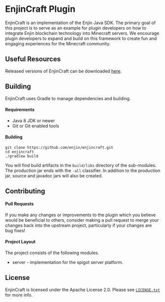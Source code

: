 # EnjinCraft Plugin

EnjinCraft is an implementation of the Enjin Java SDK.
The primary goal of this project is to serve as an example for plugin developers on how to integrate Enjin blockchain technology into Minecraft servers.
We encourage plugin developers to expand and build on this framework to create fun and engaging experiences for the Minecraft community.

## Useful Resources

Released versions of EnjinCraft can be downloaded [here](../../releases).

## Building

EnjinCraft uses Gradle to manage dependencies and building.

#### Requirements
* Java 8 JDK or newer
* Git or Git enabled tools

#### Building

```shell script
git clone https://github.com/enjin/enjincraft.git
cd enjincraft
./gradlew build
```

You will find build artifacts in the `build/libs` directory of the sub-modules.
The production jar ends with the `-all` classifier.
In addition to the production jar, source and javadoc jars will also be created.

## Contributing

#### Pull Requests

If you make any changes or improvements to the plugin which you believe would be beneficial to others, consider making a pull request to merge your changes back into the upstream project, particularly if your changes are bug fixes!

#### Project Layout

The project consists of the following modules.

* server - implementation for the spigot server platform.

## License

EnjinCraft is licensed under the Apache License 2.0. Please see [`LICENSE.txt`](./LICENSE) for more info.